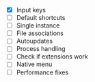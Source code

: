 - [x] Input keys
- [ ] Default shortcuts
- [ ] Single instance
- [ ] File associations
- [ ] Autoupdates
- [ ] Process handling
- [ ] Check if extensions work
- [ ] Native menu
- [ ] Performance fixes